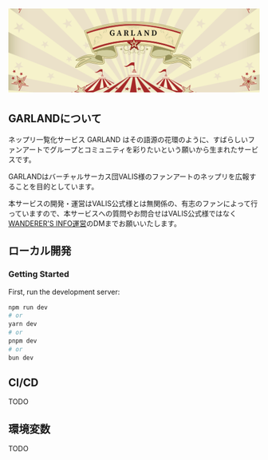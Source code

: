 # ![GARLAND](cover-garland.png)

## GARLANDについて

ネップリ一覧化サービス GARLAND はその語源の花環のように、すばらしいファンアートでグループとコミュニティを彩りたいという願いから生まれたサービスです。

GARLANDはバーチャルサーカス団VALIS様のファンアートのネップリを広報することを目的としています。

本サービスの開発・運営はVALIS公式様とは無関係の、有志のファンによって行っていますので、本サービスへの質問やお問合せはVALIS公式様ではなく[WANDERER'S INFO運営](https://twitter.com/WANDERERSINFO)のDMまでお願いいたします。

## ローカル開発

### Getting Started

First, run the development server:

```bash
npm run dev
# or
yarn dev
# or
pnpm dev
# or
bun dev
```

## CI/CD

TODO

## 環境変数

TODO
